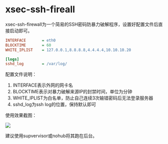 # xsec-ssh-fireall
xsec-ssh-firewall为一个简易的SSH密码防暴力破解程序，设置好配置文件后直接启动即可。

```ini
INTERFACE       = eth0
BLOCKTIME       = 60
WHITE_IPLIST    = 127.0.0.1,8.8.8.8,4.4.4.4,10.10.10.20

[logs]
sshd_log        = /var/log/ 
```
配置文件说明：

1. INTERFACE表示外网的网卡名
1. BLOCKTIME表示对暴力破解来源IP的封禁时间，单位为分钟
1. WHITE_IPLIST为白名单，防止自己连续3次输错密码后无法登录服务器
1. sshd_log为ssh log的位置，保持默认即可

使用效果截图：

![](https://docs.xsec.io/images/ssh-firewall/ssh-firewall.png)

建议使用supvervisor或nohub将其跑在后台。